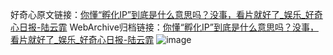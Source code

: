 好奇心原文链接：[你懂“孵化IP”到底是什么意思吗？没事，看片就好了_娱乐_好奇心日报-陆云霏](https://www.qdaily.com/articles/5919.html)
WebArchive归档链接：[你懂“孵化IP”到底是什么意思吗？没事，看片就好了_娱乐_好奇心日报-陆云霏](http://web.archive.org/web/20160926210451/http://www.qdaily.com:80/articles/5919.html)
![image](http://ww3.sinaimg.cn/large/007d5XDply1g3w9aqenw4j30u03lznpd)